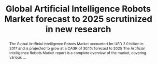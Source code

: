 ---
category: news
title: Global Artificial Intelligence Robots Market forecast to 2025 scrutinized in new research
abstract: The Global Artificial Intelligence Robots Market accounted for USD 3.0 billion in 2017 and is projected to grow at a CAGR of 30.1% forecast to 2025 The Artificial Intelligence Robots Market report is a complete overview of the market, covering various ...
publishedDateTime: 2019-03-08T14:54:00Z
sourceUrl: https://www.whatech.com/market-research/it/574576-global-artificial-intelligence-robots-market-in-depth-research-business-growth-statistics-technological-advancements-and-key-players-insights-by-2025
type: webcontent

provider:
  name: WhaTech
  id: default
tags:
    - AI

images: 
    -url: https://www.bing.com/th?id=ON.232C87F9601737AF82C21614A3BB824B&pid=News
    width: 700
    height: 324
    quality: None
    title: None
    attribution: 
    focalRegion:
      x1: 0
      x2: 0
      y1: 0
      y2: 0

---
